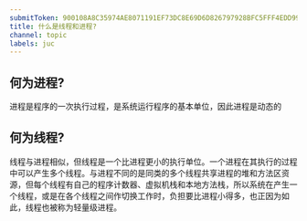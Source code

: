 ```yaml
---
submitToken: 900108A8C35974AE8071191EF73DC8E69D6D826797928BFC5FFF4EDD99003B17
title: 什么是线程和进程?
channel: topic
labels: juc
---
```


## 何为进程?
进程是程序的一次执行过程，是系统运行程序的基本单位，因此进程是动态的

##  何为线程?
线程与进程相似，但线程是一个比进程更小的执行单位。一个进程在其执行的过程中可以产生多个线程。与进程不同的是同类的多个线程共享进程的堆和方法区资源，但每个线程有自己的程序计数器、虚拟机栈和本地方法栈，所以系统在产生一个线程，或是在各个线程之间作切换工作时，负担要比进程小得多，也正因为如此，线程也被称为轻量级进程。